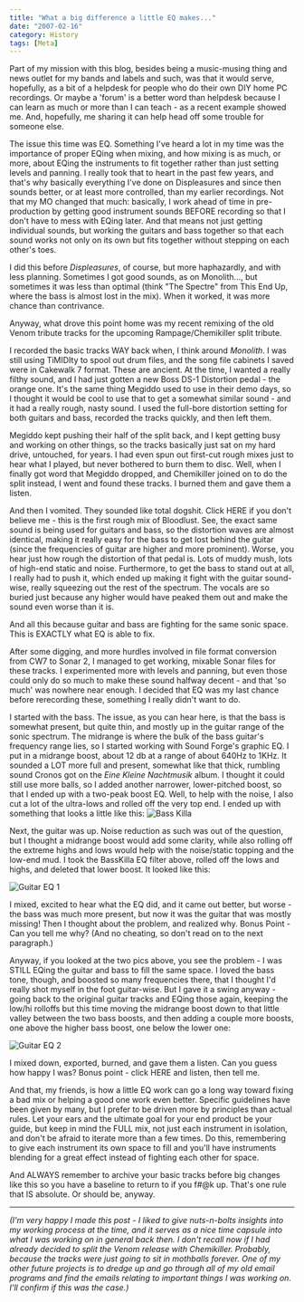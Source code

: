 ```yaml
---
title: "What a big difference a little EQ makes..."
date: "2007-02-16"
category: History
tags: [Meta]
---
```


Part of my mission with this blog, besides being a music-musing thing and news outlet for my bands and labels and such, was that it would serve, hopefully, as a bit of a helpdesk for people who do their own DIY home PC recordings. Or maybe a 'forum' is a better word than helpdesk because I can learn as much or more than I can teach - as a recent example showed me. And, hopefully, me sharing it can help head off some trouble for someone else.

The issue this time was EQ. Something I've heard a lot in my time was the importance of proper EQing when mixing, and how mixing is as much, or more, about EQing the instruments to fit together rather than just setting levels and panning. I really took that to heart in the past few years, and that's why basically everything I've done on Displeasures and since then sounds better, or at least more controlled, than my earlier recordings. Not that my MO changed that much: basically, I work ahead of time in pre-production by getting good instrument sounds BEFORE recording so that I don't have to mess with EQing later. And that means not just getting individual sounds, but working the guitars and bass together so that each sound works not only on its own but fits together without stepping on each other's toes.

I did this before *Displeasures*, of course, but more haphazardly, and with less planning. Sometimes I got good sounds, as on Monolith..., but sometimes it was less than optimal (think "The Spectre" from This End Up, where the bass is almost lost in the mix). When it worked, it was more chance than contrivance.

Anyway, what drove this point home was my recent remixing of the old Venom tribute tracks for the upcoming Rampage/Chemikiller split tribute.

I recorded the basic tracks WAY back when, I think around *Monolith*. I was still using TiMIDIty to spool out drum files, and the song file cabinets I saved were in Cakewalk 7 format. These are ancient. At the time, I wanted a really filthy sound, and I had just gotten a new Boss DS-1 Distortion pedal - the orange one. It's the same thing Megiddo used to use in their demo days, so I thought it would be cool to use that to get a somewhat similar sound - and it had a really rough, nasty sound. I used the full-bore distortion setting for both guitars and bass, recorded the tracks quickly, and then left them.

Megiddo kept pushing their half of the split back, and I kept getting busy and working on other things, so the tracks basically just sat on my hard drive, untouched, for years. I had even spun out first-cut rough mixes just to hear what I played, but never bothered to burn them to disc. Well, when I finally got word that Megiddo dropped, and Chemikiller joined on to do the split instead, I went and found these tracks. I burned them and gave them a listen.

And then I vomited. They sounded like total dogshit. Click HERE if you don't believe me - this is the first rough mix of Bloodlust. See, the exact same sound is being used for guitars and bass, so the distortion waves are almost identical, making it really easy for the bass to get lost behind the guitar (since the frequencies of guitar are higher and more prominent). Worse, you hear just how rough the distortion of that pedal is. Lots of muddy mush, lots of high-end static and noise. Furthermore, to get the bass to stand out at all, I really had to push it, which ended up making it fight with the guitar sound-wise, really squeezing out the rest of the spectrum. The vocals are so buried just because any higher would have peaked them out and make the sound even worse than it is.

And all this because guitar and bass are fighting for the same sonic space. This is EXACTLY what EQ is able to fix.

After some digging, and more hurdles involved in file format conversion from CW7 to Sonar 2, I managed to get working, mixable Sonar files for these tracks. I experimented more with levels and panning, but even those could only do so much to make these sound halfway decent - and that 'so much' was nowhere near enough. I decided that EQ was my last chance before rerecording these, something I really didn't want to do.

I started with the bass. The issue, as you can hear here, is that the bass is somewhat present, but quite thin, and mostly up in the guitar range of the sonic spectrum. The midrange is where the bulk of the bass guitar's frequency range lies, so I started working with Sound Forge's graphic EQ. I put in a midrange boost, about 12 db at a range of about 640Hz to 1KHz. It sounded a LOT more full and present, somewhat like that thick, rumbling sound Cronos got on the *Eine Kleine Nachtmusik* album. I thought it could still use more balls, so I added another narrower, lower-pitched boost, so that I ended up with a two-peak boost EQ. Well, to help with the noise, I also cut a lot of the ultra-lows and rolled off the very top end. I ended up with something that looks a little like this: ![Bass Killa]({{site.imgpath}}basskilla.jpg)

Next, the guitar was up. Noise reduction as such was out of the question, but I thought a midrange boost would add some clarity, while also rolling off the extreme highs and lows would help with the noise/static topping and the low-end mud. I took the BassKilla EQ filter above, rolled off the lows and highs, and deleted that lower boost. It looked like this:

![Guitar EQ 1]({{site.imgpath}}guitar1.jpg)

I mixed, excited to hear what the EQ did, and it came out better, but worse - the bass was much more present, but now it was the guitar that was mostly missing! Then I thought about the problem, and realized why. Bonus Point - Can you tell me why? (And no cheating, so don't read on to the next paragraph.)

Anyway, if you looked at the two pics above, you see the problem - I was STILL EQing the guitar and bass to fill the same space. I loved the bass tone, though, and boosted so many frequencies there, that I thought I'd really shot myself in the foot guitar-wise. But I gave it a swing anyway - going back to the original guitar tracks and EQing those again, keeping the low/hi rolloffs but this time moving the midrange boost down to that little valley between the two bass boosts, and then adding a couple more boosts, one above the higher bass boost, one below the lower one:

![Guitar EQ 2]({{site.imgpath}}guitar2.jpg)

I mixed down, exported, burned, and gave them a listen. Can you guess how happy I was? Bonus point - click HERE and listen, then tell me.

And that, my friends, is how a little EQ work can go a long way toward fixing a bad mix or helping a good one work even better. Specific guidelines have been given by many, but I prefer to be driven more by principles than actual rules. Let your ears and the ultimate goal for your end product be your guide, but keep in mind the FULL mix, not just each instrument in isolation, and don't be afraid to iterate more than a few times. Do this, remembering to give each instrument its own space to fill and you'll have instruments blending for a great effect instead of fighting each other for space.

And ALWAYS remember to archive your basic tracks before big changes like this so you have a baseline to return to if you f#@k up. That's one rule that IS absolute. Or should be, anyway.

***

*(I'm very happy I made this post - I liked to give nuts-n-bolts insights into my working process at the time, and it serves as a nice time capsule into what I was working on in general back then. I don't recall now if I had already decided to split the Venom release with Chemikiller. Probably, because the tracks were just going to sit in mothballs forever. One of my other future projects is to dredge up and go through all of my old email programs and find the emails relating to important things I was working on. I'll confirm if this was the case.)*
